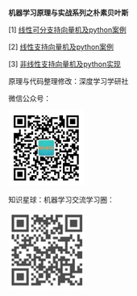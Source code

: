 **机器学习原理与实战系列之朴素贝叶斯**

[1] [线性可分支持向量机及python案例]()

[2] [线性支持向量机及python案例]()
 
[3] [非线性支持向量机及python实现]()




















原理与代码整理修改：深度学习学研社

微信公众号：

<img src="https://github.com/Vambooo/zz/blob/master/gongzhonghao.jpg" width="150" />

知识星球：机器学习交流学习圈：

<img src="https://github.com/Vambooo/zz/blob/master/dlzhishixingqiu.jpg" width="150" />
